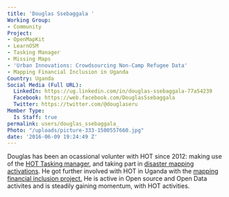 ```yaml
---
title: 'Douglas Ssebaggala '
Working Group:
- Community
Project:
- OpenMapKit
- LearnOSM
- Tasking Manager
- Missing Maps
- 'Urban Innovations: Crowdsourcing Non-Camp Refugee Data'
- Mapping Financial Inclusion in Uganda
Country: Uganda
Social Media (Full URL):
  LinkedIn: https://ug.linkedin.com/in/douglas-ssebaggala-77a54239
  Facebook: https://web.facebook.com/DouglasSsebaggala
  Twitter: https://twitter.com/@douglaseru
Member Type:
  Is Staff: true
permalink: users/douglas_ssebaggala_
Photo: "/uploads/picture-333-1500557660.jpg"
date: '2016-06-09 19:24:49 Z'
---
```

<p>Douglas has been an ocassional volunter with HOT since 2012: making use of the <a href="http://tasks.hotosm.org/project/842" target="_blank">HOT Tasking manager</a>, and taking part in <a href="http://www.mappingday.com/content/mapping-day-meet-disaster-response-and-preparedness" target="_blank">disaster mapping activations</a>. He got further involved with HOT in Uganda with the <a href="https://hotosm.org/projects/mapping_financial_inclusion_in_uganda" target="_blank">mapping financial inclusion project.</a>&nbsp;He is active in Open source and Open Data activites and is steadily gaining momentum, with HOT activities.</p>
